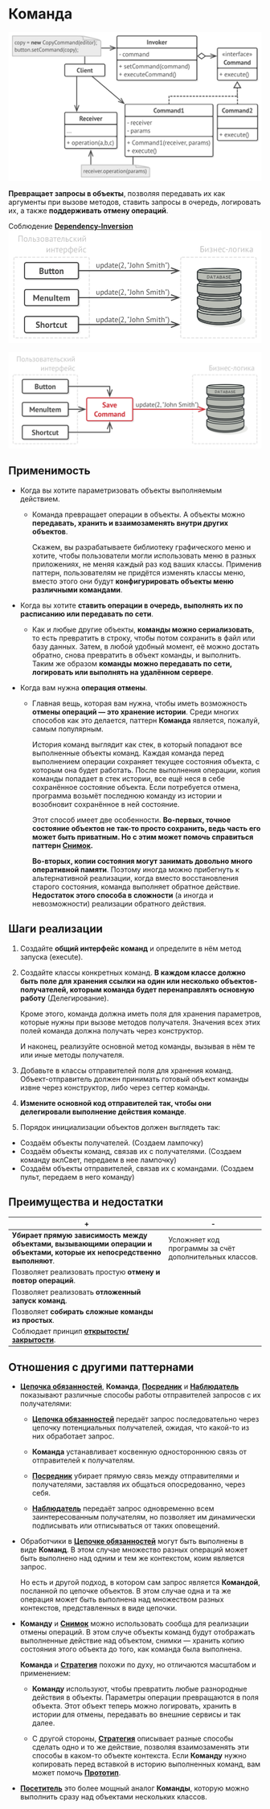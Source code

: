 # Команда 

![UML](/src/AdditionalDocs/uml/Command/Command.png)



**Превращает запросы в объекты**, позволяя передавать их как аргументы при вызове методов, ставить запросы в очередь, логировать их, а также **поддерживать отмену операций**.
 
 Соблюдение [**Dependency-Inversion**][DIP]
![UML](/src/AdditionalDocs/uml/Command/ex1.png)

![UML](/src/AdditionalDocs/uml/Command/ex1_sol.png)

## Применимость
 - Когда вы хотите параметризовать объекты выполняемым действием.

   - Команда превращает операции в объекты. А объекты можно **передавать, хранить и взаимозаменять внутри других объектов**.

     Скажем, вы разрабатываете библиотеку графического меню и хотите, чтобы пользователи могли использовать меню в разных приложениях, не меняя каждый раз код ваших классы. Применив паттерн, пользователям не придётся изменять классы меню, вместо этого они будут **конфигурировать объекты меню различными командами**.

 - Когда вы хотите **ставить операции в очередь, выполнять их по расписанию или передавать по сети**.

   - Как и любые другие объекты, **команды можно сериализовать**, то есть превратить в строку, чтобы потом сохранить в файл или базу данных. Затем, в любой удобный момент, её можно достать обратно, снова превратить в объект команды, и выполнить. Таким же образом **команды можно передавать по сети, логировать или выполнять на удалённом сервере**.

 - Когда вам нужна **операция отмены**.

   - Главная вещь, которая вам нужна, чтобы иметь возможность **отмены операций — это хранение истории**. Среди многих способов как это делается, паттерн **Команда** является, пожалуй, самым популярным.

     История команд выглядит как стек, в который попадают все выполненные объекты команд. Каждая команда перед выполнением операции сохраняет текущее состояния объекта, с которым она будет работать. После выполнения операции, копия команды попадает в стек истории, все ещё неся в себе сохранённое состояние объекта. Если потребуется отмена, программа возьмёт последнюю команду из истории и возобновит сохранённое в ней состояние.

     Этот способ имеет две особенности. **Во-первых, точное состояние объектов не так-то просто сохранить, ведь часть его может быть приватным. Но с этим может помочь справиться паттерн [**Снимок**][Memento].**

     **Во-вторых, копии состояния могут занимать довольно много оперативной памяти**. Поэтому иногда можно прибегнуть к альтернативной реализации, когда вместо восстановления старого состояния, команда выполняет обратное действие. **Недостаток этого способа в сложности** (а иногда и невозможности) реализации обратного действия.
     
 ## Шаги реализации

1. Создайте **общий интерфейс команд** и определите в нём метод запуска (execute).

2. Создайте классы конкретных команд. **В каждом классе должно быть поле для хранения ссылки на один или несколько объектов-получателей, которым команда будет перенаправлять основную работу** (Делегирование).

   Кроме этого, команда должна иметь поля для хранения параметров, которые нужны при вызове методов получателя. Значения всех этих полей команда должна получать через конструктор.

   И наконец, реализуйте основной метод команды, вызывая в нём те или иные методы получателя.

3. Добавьте в классы отправителей поля для хранения команд. Объект-отправитель должен принимать готовый объект команды извне через конструктор, либо через сеттер команды.

4. **Измените основной код отправителей так, чтобы они делегировали выполнение действия команде**.

5. Порядок инициализации объектов должен выглядеть так:

 - Создаём объекты получателей. (Создаем лампочку)
 - Создаём объекты команд, связав их с получателями. (Создаем команду вклСвет, передаем в нее лампочку)
 - Создаём объекты отправителей, связав их с командами. (Создаем пульт, передаем в него команду)
 
 ## Преимущества и недостатки
 
 | + | - |
 | ------ | ------ |
 |**Убирает прямую зависимость между объектами, вызывающими операции и объектами, которые их непосредственно выполняют**. |Усложняет код программы за счёт дополнительных классов.
 |Позволяет реализовать простую **отмену и повтор операций**.
 |Позволяет реализовать **отложенный запуск команд**.
 |Позволяет **собирать сложные команды из простых**.
 |Соблюдает принцип [**открытости/закрытости**][OCP].

## Отношения с другими паттернами

- [**Цепочка обязанностей**][Chain_of_Responsibility], **Команда**, [**Посредник**][Mediator] и [**Наблюдатель**][Observer] показывают различные способы работы отправителей запросов с их получателями:

  - [**Цепочка обязанностей**][Chain_of_Responsibility] передаёт запрос последовательно через цепочку потенциальных получателей, ожидая, что какой-то из них обработает запрос.
  
  - **Команда** устанавливает косвенную одностороннюю связь от отправителей к получателям.
  
  - [**Посредник**][Mediator] убирает прямую связь между отправителями и получателями, заставляя их общаться опосредованно, через себя.
  
  - [**Наблюдатель**][Observer] передаёт запрос одновременно всем заинтересованным получателям, но позволяет им динамически подписывать или отписываться от таких оповещений.

 - Обработчики в [**Цепочке обязанностей**][Chain_of_Responsibility] могут быть выполнены в виде **Команд**. В этом случае множество разных операций может быть выполнено над одним и тем же контекстом, коим является запрос.

    Но есть и другой подход, в котором сам запрос является **Командой**, посланной по цепочке объектов. В этом случае одна и та же операция может быть выполнена над множеством разных контекстов, представленных в виде цепочки.

 - **Команду** и [**Снимок**][Memento] можно использовать сообща для реализации отмены операций. В этом случе объекты команд будут отображать выполненные действие над объектом, снимки — хранить копию состояния этого объекта до того, как команда была выполнена.

    **Команда** и [**Стратегия**][Strategy] похожи по духу, но отличаются масштабом и применением:

    - **Команду** используют, чтобы превратить любые разнородные действия в объекты. Параметры операции превращаются в поля объекта. Этот объект теперь можно логировать, хранить в истории для отмены, передавать во внешние сервисы и так далее.
 
    - С другой стороны, [**Стратегия**][Strategy] описывает разные способы сделать одно и то же действие, позволяя взаимозаменять эти способы в каком-то объекте контекста.
Если **Команду** нужно копировать перед вставкой в историю выполненных команд, вам может помочь [**Прототип**][Prototype].

- [**Посетитель**][Visitor] это более мощный аналог **Команды**, которую можно выполнить сразу над объектами нескольких классов.


[OCP]: </src/AdditionalDocs/SOLID/Open-Closed_principle.md>
[DIP]: </src/AdditionalDocs/SOLID/Dependency_Inversion_principle.md>

[Abstract_Factory]: </src/Creational/Factorys/Abstract_Factory/Abstract_Factory.md>
[Factory_Method]: </src/Creational/Factorys/Factory_Method/Factory_Method.md>
[Builder]: </src/Creational/Builder/Builder.md>
[Prototype]: </src/Creational/Prototype/Prototype.md>
[Singleton]: </src/Creational/Singleton/Singleton.md>

[Adapter]: </src/Structural/Adapter/Adapter.md>
[Bridge]: </src/Structural/Bridge/Bridge.md>
[Composite]: </src/Structural/Composite/Composite.md>
[Decorator]: </src/Structural/Decorator/Decorator.md>
[Facade]: </src/Structural/Facade/Facade.md>
[Flyweight]: </src/Structural/Flyweight/Flyweight.md>
[Proxy]: </src/Structural/Proxy/Proxy.md>

[Chain_of_Responsibility]: </src/Behavioral/Chain_of_Responsibility/Chain_of_Responsibility.md>
[Command]: </src/Behavioral/Command/Command.md>
[Iterator]: </src/Behavioral/Iterator/Iterator.md>
[Mediator]: </src/Behavioral/Mediator/Mediator.md>
[Memento]: </src/Behavioral/Memento/Memento.md>
[Observer]: </src/Behavioral/Observer/Observer.md>
[State]: </src/Behavioral/State/State.md>
[Strategy]: </src/Behavioral/Strategy/Strategy.md>
[Template_Method]: </src/Behavioral/Template_Method/Template_Method.md>
[Visitor]: </src/Behavioral/Visitor/Visitor.md>
